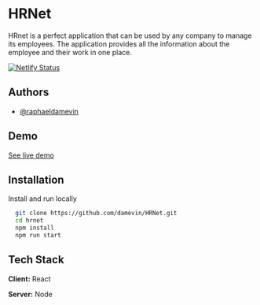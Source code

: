 # HRNet

HRnet is a perfect application that can be used by any company to manage its employees. The application provides all the information about the employee and their work in one place.

[![Netlify Status](https://api.netlify.com/api/v1/badges/a2f5e581-bbe5-4f84-9dc7-bcbaf134e1c2/deploy-status)](https://app.netlify.com/sites/reverent-stonebraker-1b3640/deploys)

## Authors

- [@raphaeldamevin](https://www.github.com/damevin)

## Demo

[See live demo](https://hrnet.dame.vin)

## Installation

Install and run locally

```bash
  git clone https://github.com/damevin/HRNet.git
  cd hrnet
  npm install
  npm run start
```

## Tech Stack

**Client:** React

**Server:** Node
